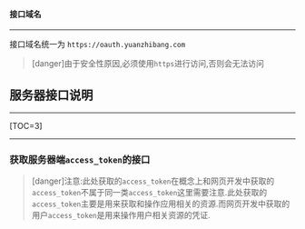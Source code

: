 #### 接口域名
*****
接口域名统一为
`https://oauth.yuanzhibang.com`
>[danger]由于安全性原因,必须使用`https`进行访问,否则会无法访问
## **服务器接口说明**
*****
[TOC=3]
****
### **获取服务器端`access_token`的接口**
>[danger]注意:此处获取的`access_token`在概念上和网页开发中获取的`access_token`不属于同一类`access_token`这里需要注意.此处获取的`access_token`主要是用来获取和操作应用相关的资源.而网页开发中获取的用户`access_token`是用来操作用户相关资源的凭证. 

